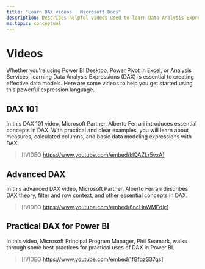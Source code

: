 ```yaml
---
title: "Learn DAX videos | Microsoft Docs"
description: Describes helpful videos used to learn Data Analysis Expressions (DAX) language.
ms.topic: conceptual
---
```

# Videos

Whether you're using Power BI Desktop, Power Pivot in Excel, or Analysis Services, learning Data Analysis Expressions (DAX) is essential to creating effective data models. Here are some videos to help you get started using this powerful expression language.  

## DAX 101

In this DAX 101 video, Microsoft Partner, Alberto Ferrari introduces essential concepts in DAX. With practical and clear examples, you will learn about measures, calculated columns, and basic data modeling expressions with DAX.

> [!VIDEO https://www.youtube.com/embed/klQAZLr5vxA]

## Advanced DAX

In this advanced DAX video, Microsoft Partner, Alberto Ferrari describes DAX theory, filter and row context, and other essential concepts in DAX.

> [!VIDEO https://www.youtube.com/embed/6ncHnWMEdic]

## Practical DAX for Power BI

In this video, Microsoft Principal Program Manager, Phil Seamark, walks through some best practices for practical uses of DAX in Power BI.

> [!VIDEO https://www.youtube.com/embed/1fGfqzS37qs]
